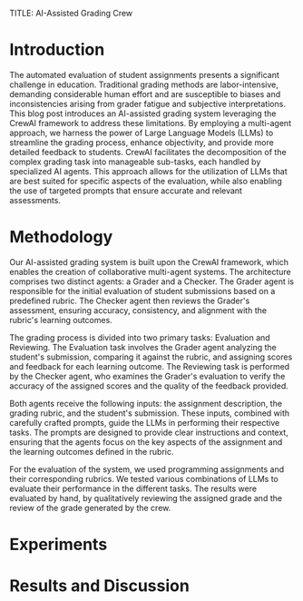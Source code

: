 TITLE: AI-Assisted Grading Crew


# Introduction

The automated evaluation of student assignments presents a significant challenge in education. Traditional grading methods are labor-intensive, demanding considerable human effort and are susceptible to biases and inconsistencies arising from grader fatigue and subjective interpretations. This blog post introduces an AI-assisted grading system leveraging the CrewAI framework to address these limitations. By employing a multi-agent approach, we harness the power of Large Language Models (LLMs) to streamline the grading process, enhance objectivity, and provide more detailed feedback to students. CrewAI facilitates the decomposition of the complex grading task into manageable sub-tasks, each handled by specialized AI agents. This approach allows for the utilization of LLMs that are best suited for specific aspects of the evaluation, while also enabling the use of targeted prompts that ensure accurate and relevant assessments.

# Methodology

Our AI-assisted grading system is built upon the CrewAI framework, which enables the creation of collaborative multi-agent systems. The architecture comprises two distinct agents: a Grader and a Checker. The Grader agent is responsible for the initial evaluation of student submissions based on a predefined rubric. The Checker agent then reviews the Grader's assessment, ensuring accuracy, consistency, and alignment with the rubric's learning outcomes.

The grading process is divided into two primary tasks: Evaluation and Reviewing. The Evaluation task involves the Grader agent analyzing the student's submission, comparing it against the rubric, and assigning scores and feedback for each learning outcome. The Reviewing task is performed by the Checker agent, who examines the Grader's evaluation to verify the accuracy of the assigned scores and the quality of the feedback provided.

Both agents receive the following inputs: the assignment description, the grading rubric, and the student's submission. These inputs, combined with carefully crafted prompts, guide the LLMs in performing their respective tasks. The prompts are designed to provide clear instructions and context, ensuring that the agents focus on the key aspects of the assignment and the learning outcomes defined in the rubric.

For the evaluation of the system, we used programming assignments and their corresponding rubrics. We tested various combinations of LLMs to evaluate their performance in the different tasks. The results were evaluated by hand, by qualitatively reviewing the assigned grade and the review of the grade generated by the crew.

# Experiments


# Results and Discussion

